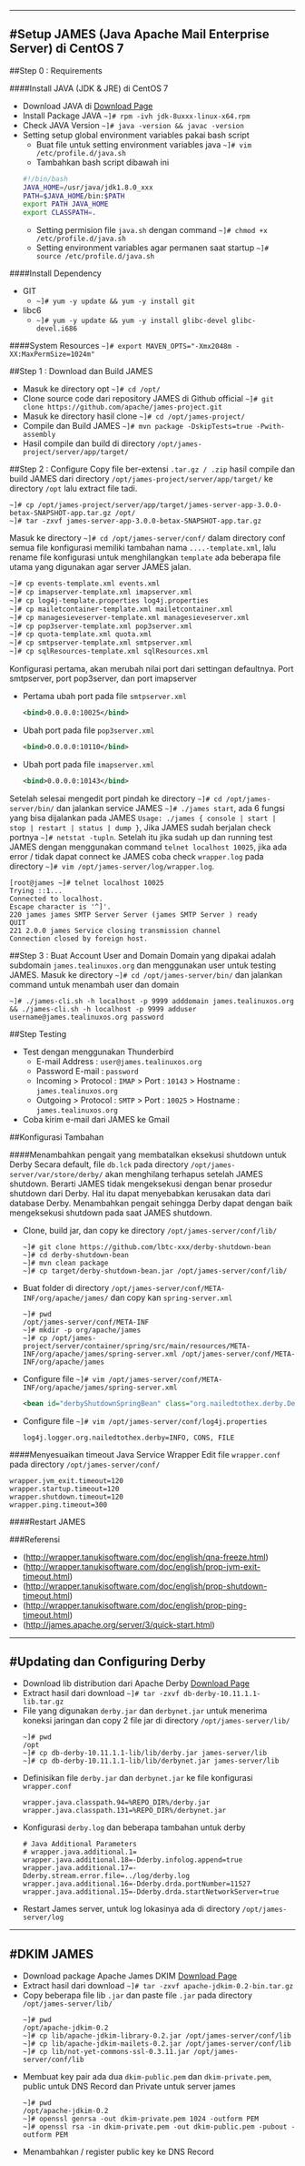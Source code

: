 ----
#Setup JAMES (Java Apache Mail Enterprise Server) di CentOS 7
----
##Step 0 : Requirements

####Install JAVA (JDK & JRE) di CentOS 7
* Download JAVA di [Download Page](http://www.oracle.com/technetwork/java/javase/downloads/jdk8-downloads-2133151.html)
* Install Package JAVA `~]# rpm -ivh jdk-8uxxx-linux-x64.rpm`
* Check JAVA Version `​~]# java -version && javac -version`
* Setting setup global environment variables pakai bash script
  * Buat file untuk setting environment variables java `~]# vim /etc/profile.d/java.sh`
  * Tambahkan bash script dibawah ini
  ```bash
  #!/bin/bash
  JAVA_HOME=/usr/java/jdk1.8.0_xxx
  PATH=$JAVA_HOME/bin:$PATH
  export PATH JAVA_HOME
  export CLASSPATH=.
  ```
  * Setting permision file `java.sh` dengan command `~]# chmod +x /etc/profile.d/java.sh`
  * Setting environment variables agar permanen saat startup `~]# source /etc/profile.d/java.sh`

####Install Dependency
* GIT
  * `~]# yum -y update && yum -y install git`
* libc6
  * `~]# yum -y update && yum -y install glibc-devel glibc-devel.i686`

####System Resources
`~]# export MAVEN_OPTS="-Xmx2048m -XX:MaxPermSize=1024m"`

##Step 1 : Download dan Build JAMES
* Masuk ke directory opt `~]# cd /opt/`
* Clone source code dari repository JAMES di Github official `~]# git clone https://github.com/apache/james-project.git`
* Masuk ke directory hasil clone `~]# cd /opt/james-project/`
* Compile dan Build JAMES `~]# mvn package -DskipTests=true -Pwith-assembly`
* Hasil compile dan build di directory `/opt/james-project/server/app/target/`

##Step 2 : Configure
Copy file ber-extensi `.tar.gz / .zip` hasil compile dan build JAMES dari directory `/opt/james-project/server/app/target/` ke directory `/opt` lalu extract file tadi.
```
~]# cp /opt/james-project/server/app/target/james-server-app-3.0.0-betax-SNAPSHOT-app.tar.gz /opt/
~]# tar -zxvf james-server-app-3.0.0-betax-SNAPSHOT-app.tar.gz
```
Masuk ke directory `~]# cd /opt/james-server/conf/` dalam directory conf semua file konfigurasi memiliki tambahan nama `....-template.xml`, lalu rename file konfigurasi untuk menghilangkan `template` ada beberapa file utama yang digunakan agar server JAMES jalan.
```bash
~]# cp events-template.xml events.xml
~]# cp imapserver-template.xml imapserver.xml
~]# cp log4j-template.properties log4j.properties
~]# cp mailetcontainer-template.xml mailetcontainer.xml
~]# cp managesieveserver-template.xml managesieveserver.xml
~]# cp pop3server-template.xml pop3server.xml
~]# cp quota-template.xml quota.xml
~]# cp smtpserver-template.xml smtpserver.xml
~]# cp sqlResources-template.xml sqlResources.xml
```
Konfigurasi pertama, akan merubah nilai port dari settingan defaultnya. Port smtpserver, port pop3server, dan port imapserver
* Pertama ubah port pada file `smtpserver.xml`
  ```xml
  <bind>0.0.0.0:10025</bind>
  ```
* Ubah port pada file `pop3server.xml`
  ```xml
  <bind>0.0.0.0:10110</bind>
  ```
* Ubah port pada file `imapserver.xml`
  ```xml
  <bind>0.0.0.0:10143</bind>
  ```

Setelah selesai mengedit port pindah ke directory `~]# cd /opt/james-server/bin/` dan jalankan service JAMES `~]# ./james start`, ada 6 fungsi yang bisa dijalankan pada JAMES `Usage: ./james { console | start | stop | restart | status | dump }`, Jika JAMES sudah berjalan check portnya `~]# netstat -tupln`. Setelah itu jika sudah up dan running test JAMES dengan menggunakan command `telnet localhost 10025`, jika ada error / tidak dapat connect ke JAMES coba check `wrapper.log` pada directory `~]# vim /opt/james-server/log/wrapper.log`.
```
[root@james ~]# telnet localhost 10025
Trying ::1...
Connected to localhost.
Escape character is '^]'.
220 james james SMTP Server Server (james SMTP Server ) ready
QUIT
221 2.0.0 james Service closing transmission channel
Connection closed by foreign host.
```

##Step 3 : Buat Account User and Domain
Domain yang dipakai adalah subdomain `james.tealinuxos.org` dan menggunakan user untuk testing JAMES. Masuk ke directory `~]# cd /opt/james-server/bin/` dan jalankan command untuk menambah user dan domain
```
~]# ./james-cli.sh -h localhost -p 9999 adddomain james.tealinuxos.org && ./james-cli.sh -h localhost -p 9999 adduser username@james.tealinuxos.org password
```

##Step Testing
* Test dengan menggunakan Thunderbird
  * E-mail Address : `user@james.tealinuxos.org`
  * Password E-mail : `password`
  * Incoming > Protocol : `IMAP` > Port : `10143` > Hostname : `james.tealinuxos.org`
  * Outgoing > Protocol : `SMTP` > Port : `10025` > Hostname : `james.tealinuxos.org`
* Coba kirim e-mail dari JAMES ke Gmail

##Konfigurasi Tambahan

####Menambahkan pengait yang membatalkan eksekusi shutdown untuk Derby
Secara default, file `db.lck` pada directory `/opt/james-server/var/store/derby/` akan menghilang terhapus setelah JAMES shutdown. Berarti JAMES tidak mengeksekusi dengan benar prosedur shutdown dari Derby. Hal itu dapat menyebabkan kerusakan data dari database Derby. Menambahkan pengait sehingga Derby dapat dengan baik mengeksekusi shutdown pada saat JAMES shutdown.
* Clone, build jar, dan copy ke directory `/opt/james-server/conf/lib/`
  ```
  ~]# git clone https://github.com/lbtc-xxx/derby-shutdown-bean
  ~]# cd derby-shutdown-bean
  ~]# mvn clean package
  ~]# cp target/derby-shutdown-bean.jar /opt/james-server/conf/lib/
  ```
* Buat folder di directory `/opt/james-server/conf/META-INF/org/apache/james/` dan copy kan `spring-server.xml`
  ```
  ~]# pwd
  /opt/james-server/conf/META-INF
  ~]# mkdir -p org/apache/james
  ~]# cp /opt/james-project/server/container/spring/src/main/resources/META-INF/org/apache/james/spring-server.xml /opt/james-server/conf/META-INF/org/apache/james
  ```
* Configure file `~]# vim /opt/james-server/conf/META-INF/org/apache/james/spring-server.xml`
  ```xml
  <bean id="derbyShutdownSpringBean" class="org.nailedtothex.derby.DerbyShutdownSpringBean"/>
  ```
* Configure file `~]# vim /opt/james-server/conf/log4j.properties`
  ```
  log4j.logger.org.nailedtothex.derby=INFO, CONS, FILE
  ```

####Menyesuaikan timeout Java Service Wrapper
Edit file `wrapper.conf` pada directory `/opt/james-server/conf/`
```
wrapper.jvm_exit.timeout=120
wrapper.startup.timeout=120
wrapper.shutdown.timeout=120
wrapper.ping.timeout=300
```
####Restart JAMES

###Referensi
* (http://wrapper.tanukisoftware.com/doc/english/qna-freeze.html)
* (http://wrapper.tanukisoftware.com/doc/english/prop-jvm-exit-timeout.html)
* (http://wrapper.tanukisoftware.com/doc/english/prop-shutdown-timeout.html)
* (http://wrapper.tanukisoftware.com/doc/english/prop-ping-timeout.html)
* (http://james.apache.org/server/3/quick-start.html)

----
#Updating dan Configuring Derby
----
* Download lib distribution dari Apache Derby [Download Page](http://archive.apache.org/dist/db/derby/db-derby-10.11.1.1/db-derby-10.11.1.1-lib.tar.gz)
* Extract hasil dari download `~]# tar -zxvf db-derby-10.11.1.1-lib.tar.gz`
* File yang digunakan `derby.jar` dan `derbynet.jar` untuk menerima koneksi jaringan dan copy 2 file jar di directory `/opt/james-server/lib/`
  ```
  ~]# pwd
  /opt
  ~]# cp db-derby-10.11.1.1-lib/lib/derby.jar james-server/lib
  ~]# cp db-derby-10.11.1.1-lib/lib/derbynet.jar james-server/lib
  ```
* Definisikan file `derby.jar` dan `derbynet.jar` ke file konfigurasi `wrapper.conf`
  ```
  wrapper.java.classpath.94=%REPO_DIR%/derby.jar
  wrapper.java.classpath.131=%REPO_DIR%/derbynet.jar
  ```
* Konfigurasi `derby.log` dan beberapa tambahan untuk derby
  ```
  # Java Additional Parameters
  # wrapper.java.additional.1=
  wrapper.java.additional.18=-Dderby.infolog.append=true
  wrapper.java.additional.17=-Dderby.stream.error.file=../log/derby.log
  wrapper.java.additional.16=-Dderby.drda.portNumber=11527
  wrapper.java.additional.15=-Dderby.drda.startNetworkServer=true
  ```
* Restart James server, untuk log lokasinya ada di directory `/opt/james-server/log`

----
#DKIM JAMES
----
* Download package Apache James DKIM [Download Page](http://mirror.wanxp.id/apache//james/jdkim/apache-jdkim-0.2-bin.tar.gz)
* Extract hasil dari download `~]# tar -zxvf apache-jdkim-0.2-bin.tar.gz`
* Copy beberapa file lib `.jar` dan paste file `.jar` pada directory `/opt/james-server/lib/`
  ```
  ~]# pwd
  /opt/apache-jdkim-0.2
  ~]# cp lib/apache-jdkim-library-0.2.jar /opt/james-server/conf/lib
  ~]# cp lib/apache-jdkim-mailets-0.2.jar /opt/james-server/conf/lib
  ~]# cp lib/not-yet-commons-ssl-0.3.11.jar /opt/james-server/conf/lib
  ```
* Membuat key pair ada dua `dkim-public.pem` dan `dkim-private.pem`, public untuk DNS Record dan Private untuk server james
  ```
  ~]# pwd
  /opt/apache-jdkim-0.2
  ~]# openssl genrsa -out dkim-private.pem 1024 -outform PEM
  ~]# openssl rsa -in dkim-private.pem -out dkim-public.pem -pubout -outform PEM
  ```
* Menambahkan / register public key ke DNS Record
